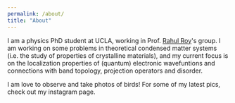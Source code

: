 ```yaml
---
permalink: /about/
title: "About"
---
```


I am a physics PhD student at UCLA, working in Prof. [Rahul Roy](https://cmt-roy.physics.ucla.edu/content/rahul-roy)'s group. I am working on some problems in theoretical condensed matter systems (i.e. the study of properties of crystalline materials), and my current focus is on the localization properties of (quantum) electronic wavefuntions and connections with band topology, projection operators and disorder.

I am love to observe and take photos of birds! For some of my latest pics, check out my instagram page.